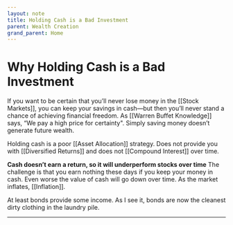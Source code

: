 ```yaml
---
layout: note
title: Holding Cash is a Bad Investment
parent: Wealth Creation
grand_parent: Home
---
```


# Why Holding Cash is a Bad Investment

If you want to be certain that you’ll never lose money in the [[Stock Markets]], you can keep your savings in cash—but then you’ll never stand a chance of achieving financial freedom. As [[Warren Buffet Knowledge]] says, “We pay a high price for certainty". Simply saving money doesn’t generate future wealth.

Holding cash is a poor [[Asset Allocation]] strategy. Does not provide you with [[Diversified Returns]] and does not [[Compound Interest]] over time.

**Cash doesn’t earn a return, so it will underperform stocks over time** The challenge is that you earn nothing these days if you keep your money in cash. Even worse the value of cash will go down over time. As the market inflates, [[Inflation]].

At least bonds provide some income. As I see it, bonds are now the cleanest dirty clothing in the laundry pile.

---
